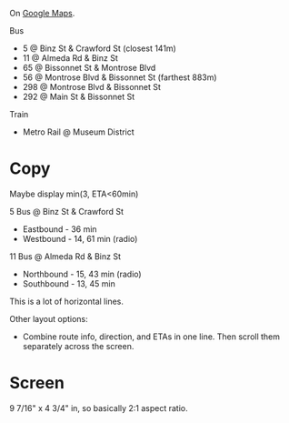 On [Google Maps](https://maps.app.goo.gl/hVPif2yN8Urc8Rji8). 

Bus

- 5   @ Binz St & Crawford St (closest 141m)
- 11  @ Almeda Rd & Binz St
- 65  @ Bissonnet St & Montrose Blvd 
- 56  @ Montrose Blvd & Bissonnet St (farthest 883m)
- 298 @ Montrose Blvd & Bissonnet St 
- 292 @ Main St & Bissonnet St 

Train

- Metro Rail @ Museum District


# Copy

Maybe display min(3, ETA<60min)

5 Bus @ Binz St & Crawford St
- Eastbound - 36 min
- Westbound - 14, 61 min (radio)

11 Bus @ Almeda Rd & Binz St
- Northbound - 15, 43 min (radio)
- Southbound - 13, 45 min


This is a lot of horizontal lines.

Other layout options:
- Combine route info, direction, and ETAs in one line. Then scroll them separately
across the screen.


# Screen

9 7/16" x 4 3/4" in, so basically 2:1 aspect ratio.
